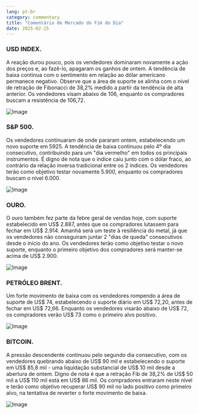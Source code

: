 ```yaml
---
lang: pt-br
category: commentary
title: "Comentário de Mercado do Fim do Dia"
date: 2025-02-25
---
```


### USD INDEX.

A reação durou pouco, pois os vendedores dominaram novamente a ação dos preços e, ao fazê-lo, apagaram os ganhos de ontem. A tendência de baixa continua com o sentimento em relação ao dólar americano permanece negativo. Observe que a área de suporte se alinha com o nível de retração de Fibonacci de 38,2% medido a partir da tendência de alta anterior. Os vendedores visam abaixo de 106, enquanto os compradores buscam a resistência de 106,72.

![Image](https://markleighedu.github.io/img/Feb-2025/25-Feb-2025/usdindex.jpg)

### S&P 500.

Os vendedores continuaram de onde pararam ontem, estabelecendo um novo suporte em 5925. A tendência de baixa continuou pelo 4º dia consecutivo, contribuindo para um "dia vermelho" em todos os principais instrumentos. É digno de nota que o índice caiu junto com o dólar fraco, ao contrário da relação inversa tradicional entre os 2 índices. Os vendedores terão como objetivo testar novamente 5.900, enquanto os compradores buscam o nível 6.000.

![Image](https://markleighedu.github.io/img/Feb-2025/25-Feb-2025/sp500.jpg)

### OURO.

O ouro também fez parte da febre geral de vendas hoje, com suporte estabelecido em US$ 2.887, antes que os compradores lutassem para fechar em US$ 2.914. Amanhã será um teste à resiliência do metal, já que os vendedores não conseguiram juntar 2 "dias de queda" consecutivos desde o início do ano. Os vendedores terão como objetivo testar o novo suporte, enquanto o primeiro objetivo dos compradores será manter-se acima de US$ 2.900.

![Image](https://markleighedu.github.io/img/Feb-2025/25-Feb-2025/gold.jpg)

### PETRÓLEO BRENT.

Um forte movimento de baixa com os vendedores rompendo a área de suporte de US$ 74, estabelecendo o suporte diário em US$ 72,20, antes de fechar em US$ 72,66. Enquanto os vendedores visarão abaixo de US$ 72, os compradores verão US$ 73 como o primeiro alvo positivo.

![Image](https://markleighedu.github.io/img/Feb-2025/25-Feb-2025/brentoil.jpg)

### BITCOIN.

A pressão descendente continuou pelo segundo dia consecutivo, com os vendedores quebrando abaixo de US$ 90 mil e estabelecendo o suporte em US$ 85,8 mil - uma liquidação substancial de US$ 10 mil desde a abertura de ontem. Digno de nota é que a retração Fib de 38,2% de US$ 50 mil a US$ 110 mil está em US$ 86 mil. Os compradores entraram neste nível e terão como objetivo recuperar US$ 90 mil no lado positivo como primeiro alvo, na tentativa de reverter o forte movimento de baixa.

![Image](https://markleighedu.github.io/img/Feb-2025/25-Feb-2025/bitcoin.jpg)

